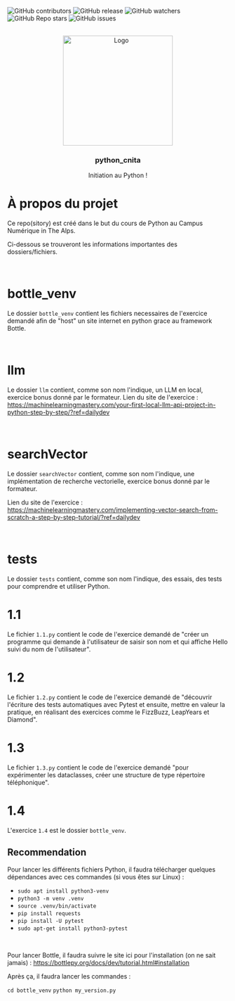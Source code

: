 ![GitHub contributors](https://img.shields.io/github/contributors/raphaelmakaryan/python_cnita?color=0d0&style=for-the-badge)
![GitHub release](https://img.shields.io/github/v/release/raphaelmakaryan/python_cnita?style=for-the-badge)
![GitHub watchers](https://img.shields.io/github/watchers/raphaelmakaryan/python_cnita?style=for-the-badge)
![GitHub Repo stars](https://img.shields.io/github/stars/raphaelmakaryan/python_cnita?color=%23fa0&style=for-the-badge)
![GitHub issues](https://img.shields.io/github/issues/raphaelmakaryan/python_cnita?style=for-the-badge)

<br />
<div align="center">
  <img src="./github/logo.png" alt="Logo" height="250" >

<h3 align="center">python_cnita</h3>
  <p align="center">
   Initiation au Python !
  </p>
</div>


# À propos du projet
Ce repo(sitory) est créé dans le but du cours de Python au Campus Numérique in The Alps.

Ci-dessous se trouveront les informations importantes des dossiers/fichiers.

<br>

# bottle_venv
Le dossier `bottle_venv` contient les fichiers necessaires de l'exercice demandé afin de "host" un site internet en python grace au framework Bottle. 

<br>

# llm
Le dossier `llm` contient, comme son nom l'indique, un LLM en local, exercice bonus donné par le formateur.
Lien du site de l'exercice : https://machinelearningmastery.com/your-first-local-llm-api-project-in-python-step-by-step/?ref=dailydev

<br>

# searchVector
Le dossier `searchVector` contient, comme son nom l'indique, une implémentation de recherche vectorielle, exercice bonus donné par le formateur.

Lien du site de l'exercice : https://machinelearningmastery.com/implementing-vector-search-from-scratch-a-step-by-step-tutorial/?ref=dailydev

<br>


# tests
Le dossier `tests` contient, comme son nom l'indique, des essais, des tests pour comprendre et utiliser Python.
<br>

# 1.1
Le fichier `1.1.py` contient le code de l'exercice demandé de "créer un programme qui demande à l'utilisateur de saisir son nom et qui affiche Hello suivi du nom de l'utilisateur".

# 1.2
Le fichier `1.2.py` contient le code de l'exercice demandé de "découvrir l'écriture des tests automatiques avec Pytest et ensuite, mettre en valeur la pratique, en réalisant des exercices comme le FizzBuzz, LeapYears et Diamond".

# 1.3
Le fichier `1.3.py` contient le code de l'exercice demandé "pour expérimenter les dataclasses, créer une structure de type répertoire téléphonique".

# 1.4
L'exercice `1.4` est le dossier `bottle_venv`.

## Recommendation
Pour lancer les différents fichiers Python, il faudra télécharger quelques dépendances avec ces commandes (si vous êtes sur Linux) :
- `sudo apt install python3-venv`
- `python3 -m venv .venv`
- `source .venv/bin/activate`
- `pip install requests`
- `pip install -U pytest`
- `sudo apt-get install python3-pytest`

<br>

Pour lancer Bottle, il faudra suivre le site ici pour l'installation (on ne sait jamais) :
https://bottlepy.org/docs/dev/tutorial.html#installation

Après ça, il faudra lancer les commandes : 

`cd bottle_venv`
`python my_version.py`